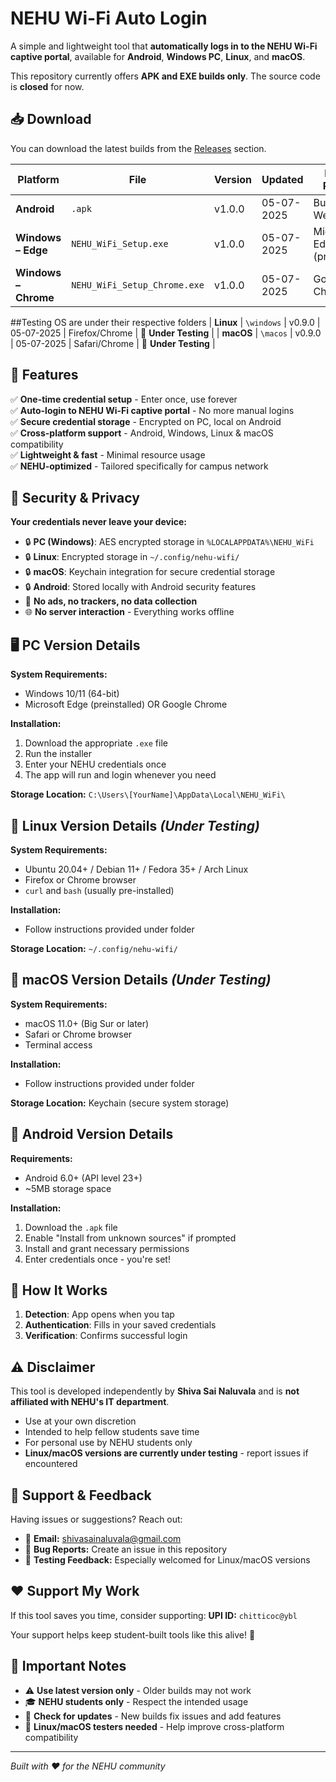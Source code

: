 # NEHU Wi-Fi Auto Login
A simple and lightweight tool that **automatically logs in to the NEHU Wi-Fi captive portal**, available for **Android**, **Windows PC**, **Linux**, and **macOS**.

This repository currently offers **APK and EXE builds only**. The source code is **closed** for now.

## 📥 Download
You can download the latest builds from the [Releases](../../releases) section.

| Platform | File | Version | Updated | Browser Required | Status |
|----------|------|---------|---------|------------------|---------|
| **Android** | `.apk` | v1.0.0 | 05-07-2025 | Built-in WebView | ✅ **Stable** |
| **Windows – Edge** | `NEHU_WiFi_Setup.exe` | v1.0.0 | 05-07-2025 | Microsoft Edge (preinstalled) | ✅ **Stable** |
| **Windows – Chrome** | `NEHU_WiFi_Setup_Chrome.exe` | v1.0.0 | 05-07-2025 | Google Chrome | ✅ **Stable** |
##Testing OS are under their respective folders
| **Linux** | `\windows` | v0.9.0 | 05-07-2025 | Firefox/Chrome | 🧪 **Under Testing** |
| **macOS** | `\macos` | v0.9.0 | 05-07-2025 | Safari/Chrome | 🧪 **Under Testing** |

## 🚀 Features
✅ **One-time credential setup** - Enter once, use forever  
✅ **Auto-login to NEHU Wi-Fi captive portal** - No more manual logins  
✅ **Secure credential storage** - Encrypted on PC, local on Android  
✅ **Cross-platform support** - Android, Windows, Linux & macOS compatibility  
✅ **Lightweight & fast** - Minimal resource usage  
✅ **NEHU-optimized** - Tailored specifically for campus network  

## 🔐 Security & Privacy
**Your credentials never leave your device:**
- 🔒 **PC (Windows)**: AES encrypted storage in `%LOCALAPPDATA%\NEHU_WiFi`
- 🔒 **Linux**: Encrypted storage in `~/.config/nehu-wifi/`
- 🔒 **macOS**: Keychain integration for secure credential storage
- 🔒 **Android**: Stored locally with Android security features
- 🚫 **No ads, no trackers, no data collection**
- 🌐 **No server interaction** - Everything works offline

## 🖥️ PC Version Details
**System Requirements:**
- Windows 10/11 (64-bit)
- Microsoft Edge (preinstalled) OR Google Chrome

**Installation:**
1. Download the appropriate `.exe` file
2. Run the installer
3. Enter your NEHU credentials once
4. The app will run and login whenever you need

**Storage Location:** `C:\Users\[YourName]\AppData\Local\NEHU_WiFi\`

## 🐧 Linux Version Details *(Under Testing)*
**System Requirements:**
- Ubuntu 20.04+ / Debian 11+ / Fedora 35+ / Arch Linux
- Firefox or Chrome browser
- `curl` and `bash` (usually pre-installed)

**Installation:**
- Follow instructions provided under folder

**Storage Location:** `~/.config/nehu-wifi/`

## 🍎 macOS Version Details *(Under Testing)*
**System Requirements:**
- macOS 11.0+ (Big Sur or later)
- Safari or Chrome browser
- Terminal access

**Installation:**
- Follow instructions provided under folder

**Storage Location:** Keychain (secure system storage)

## 📱 Android Version Details
**Requirements:**
- Android 6.0+ (API level 23+)
- ~5MB storage space

**Installation:**
1. Download the `.apk` file
2. Enable "Install from unknown sources" if prompted
3. Install and grant necessary permissions
4. Enter credentials once - you're set!

## 🔧 How It Works
1. **Detection**: App opens when you tap 
2. **Authentication**: Fills in your saved credentials
3. **Verification**: Confirms successful login

## ⚠️ Disclaimer
This tool is developed independently by **Shiva Sai Naluvala** and is **not affiliated with NEHU's IT department**. 
- Use at your own discretion
- Intended to help fellow students save time
- For personal use by NEHU students only
- **Linux/macOS versions are currently under testing** - report issues if encountered

## 💬 Support & Feedback
Having issues or suggestions? Reach out:
- 📧 **Email:** shivasainaluvala@gmail.com
- 🐛 **Bug Reports:** Create an issue in this repository
- 🧪 **Testing Feedback:** Especially welcomed for Linux/macOS versions

## ❤️ Support My Work
If this tool saves you time, consider supporting:
**UPI ID:** `chitticoc@ybl`

Your support helps keep student-built tools like this alive! 🙏

## 📝 Important Notes
- ⚠️ **Use latest version only** - Older builds may not work
- 🎓 **NEHU students only** - Respect the intended usage
- 🔄 **Check for updates** - New builds fix issues and add features
- 🧪 **Linux/macOS testers needed** - Help improve cross-platform compatibility

---
*Built with ❤️ for the NEHU community*
